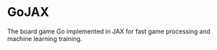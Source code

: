 # GoJAX
The board game Go implemented in JAX for fast game processing and machine learning training.
